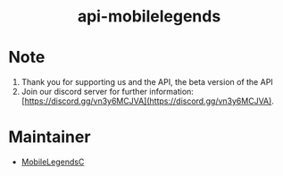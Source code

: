 <h1 align="center">api-mobilelegends<h1>

# Note

 1. Thank you for supporting us and the API, the beta version of the API 
 2. Join our discord server for further information:  [https://discord.gg/vn3y6MCJVA](https://discord.gg/vn3y6MCJVA).

# Maintainer

 - [MobileLegendsC](https://github.com/MobileLegendsC)
